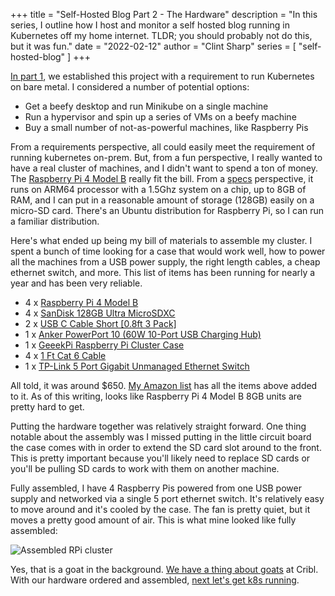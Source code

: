 +++
title = "Self-Hosted Blog Part 2 - The Hardware"
description = "In this series, I outline how I host and monitor a self hosted blog running in Kubernetes off my home internet. TLDR; you should probably not do this, but it was fun."
date = "2022-02-12"
author = "Clint Sharp"
series = [ "self-hosted-blog" ]
+++

[In part 1](../0), we established this project with a requirement to run Kubernetes on bare metal. I considered a number of potential options:

* Get a beefy desktop and run Minikube on a single machine
* Run a hypervisor and spin up a series of VMs on a beefy machine
* Buy a small number of not-as-powerful machines, like Raspberry Pis

From a requirements perspective, all could easily meet the requirement of running kubernetes on-prem. But, from a fun perspective, I really wanted to have a real cluster of machines, and I didn't want to spend a ton of money. The [Raspberry Pi 4 Model B](https://www.raspberrypi.com/products/raspberry-pi-4-model-b/) really fit the bill. From a [specs](https://www.raspberrypi.com/products/raspberry-pi-4-model-b/specifications/) perspective, it runs on ARM64 processor with a 1.5Ghz system on a chip, up to 8GB of RAM, and I can put in a reasonable amount of storage (128GB) easily on a micro-SD card. There's an Ubuntu distribution for Raspberry Pi, so I can run a familiar distribution.

Here's what ended up being my bill of materials to assemble my cluster. I spent a bunch of time looking for a case that would work well, how to power all the machines from a USB power supply, the right length cables, a cheap ethernet switch, and more. This list of items has been running for nearly a year and has been very reliable.

* 4 x [Raspberry Pi 4 Model B](https://www.amazon.com/dp/B08R87H4RR/?coliid=IBUF6FNUN5R2V&colid=2BFB3S9OUD8LG&psc=0&ref_=lv_ov_lig_dp_it)
* 4 x [SanDisk 128GB Ultra MicroSDXC](https://www.amazon.com/gp/product/B08GYKNCCP/ref=ppx_yo_dt_b_asin_title_o09_s02?ie=UTF8&psc=1)
* 2 x [USB C Cable Short [0.8ft 3 Pack]](https://www.amazon.com/gp/product/B07HQHL6ZK/ref=ppx_yo_dt_b_asin_title_o09_s02?ie=UTF8&th=1)
* 1 x [Anker PowerPort 10 (60W 10-Port USB Charging Hub)](https://www.amazon.com/gp/product/B00YRYS4T4/ref=ppx_yo_dt_b_asin_title_o09_s02?ie=UTF8&psc=1)
* 1 x [GeeekPi Raspberry Pi Cluster Case](https://www.amazon.com/gp/product/B083FDHPBH/ref=ppx_yo_dt_b_asin_title_o09_s03?ie=UTF8&psc=1)
* 4 x [1 Ft Cat 6 Cable](https://www.amazon.com/gp/product/B001TPH45Y/ref=ppx_yo_dt_b_asin_title_o00_s00?ie=UTF8&th=1)
* 1 x [TP-Link 5 Port Gigabit Unmanaged Ethernet Switch](https://www.amazon.com/gp/product/B00A128S24/ref=ppx_yo_dt_b_asin_title_o00_s00?ie=UTF8&psc=1)

All told, it was around $650. [My Amazon list](https://www.amazon.com/hz/wishlist/ls/2BFB3S9OUD8LG?ref_=wl_share) has all the items above added to it. As of this writing, looks like Raspberry Pi 4 Model B 8GB units are pretty hard to get. 

Putting the hardware together was relatively straight forward. One thing notable about the assembly was I missed putting in the little circuit board the case comes with in order to extend the SD card slot around to the front. This is pretty important because you'll likely need to replace SD cards or you'll be pulling SD cards to work with them on another machine.

Fully assembled, I have 4 Raspberry Pis powered from one USB power supply and networked via a single 5 port ethernet switch. It's relatively easy to move around and it's cooled by the case. The fan is pretty quiet, but it moves a pretty good amount of air. This is what mine looked like fully assembled:

![Assembled RPi cluster](../images/IMG_3484.jpg "Assembled RPi cluster")

Yes, that is a goat in the background. [We have a thing about goats](https://cribl.io/blog/why-cribl-is-the-goat/) at Cribl. With our hardware ordered and assembled, [next let's get k8s running](../2).
